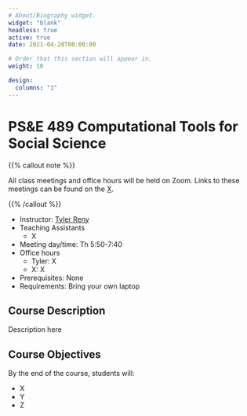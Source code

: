 ```yaml
---
# About/Biography widget.
widget: "blank"
headless: true
active: true
date: 2021-04-28T00:00:00

# Order that this section will appear in.
weight: 10

design:
  columns: "1"
---
```


# PS&E 489 Computational Tools for Social Science

<div class="row">
  <div class="col-sm-11 col-xs-12">

  {{% callout note %}}
  
  All class meetings and office hours will be held on Zoom. Links to these meetings can be found on the [X](link).
  
  {{% /callout %}}
  
  * Instructor: [Tyler Reny](http://www.tylerreny.com)
  * Teaching Assistants
      - X
  * Meeting day/time: Th 5:50-7:40
  * Office hours
      - Tyler: X
      - X: X
  * Prerequisites: None
  * Requirements: Bring your own laptop

  </div>
  
  <div class="col-sm-1 col-xs-12">
  
  </div>

</div>

## Course Description

Description here

## Course Objectives

By the end of the course, students will:

* X
* Y
* Z
